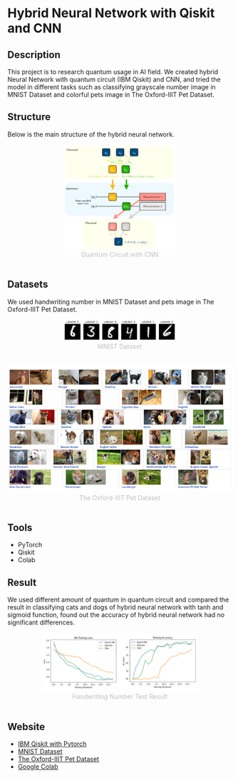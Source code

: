 # Hybrid Neural Network with Qiskit and CNN

## Description
This project is to research quantum usage in AI field. We created hybrid Neural Network with quantum circuit (IBM Qiskit) and CNN, and tried the model in different tasks such as classifying grayscale number image in MNIST Dataset and colorful pets image in The Oxford-IIIT Pet Dataset. 

## Structure
Below is the main structure of the hybrid neural network.
<div align="center"><img src="image/hnn.png" alt="Hybrid Neural Network" width="50%"/></div>
<div align="center" style="font-size:14px;color:#C0C0C0;">Quantum Circuit with CNN</div>
<br>


## Datasets
We used handwriting number in MNIST Dataset and pets image in The Oxford-IIIT Pet Dataset.

<div align="center"><img src="image/mnist.png" alt="MNIST Dataset" width="50%"/></div>
<div align="center" style="font-size:14px;color:#C0C0C0;">MNIST Dataset</div>
<br>
<br>

<div align="center"><img src="image/Oxford-IIIT_Pet.png" alt="The Oxford-IIIT Pet Dataset"/></div>
<div align="center" style="font-size:14px;color:#C0C0C0;">The Oxford-IIIT Pet Dataset</div>
<br>

## Tools
- PyTorch
- Qiskit
- Colab

## Result
We used different amount of quantum in quantum circuit and compared the result in classifying cats and dogs of hybrid neural network with tanh and sigmoid function, found out the accuracy of hybrid neural network had no significant differences.
<br>

<div align="center"><img src="image/mnist_result.png" alt="MNIST Result" width="70%"/></div>
<div align="center" style="font-size:14px;color:#C0C0C0;">Handwriting Number Test Result</div>
<br>

## Website
- [IBM Qiskit with Pytorch](https://qiskit.org/textbook/ch-machine-learning/machine-learning-qiskit-pytorch.html)
- [MNIST Dataset](http://yann.lecun.com/exdb/mnist/)
- [The Oxford-IIIT Pet Dataset](https://www.robots.ox.ac.uk/~vgg/data/pets/)
- [Google Colab](https://colab.research.google.com/notebooks/intro.ipynb)
